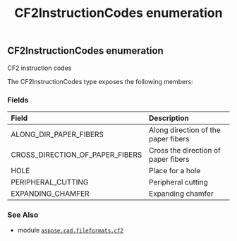﻿---
title: CF2InstructionCodes enumeration
second_title: Aspose.CAD for Python via .NET API References
description: 
type: docs
weight: 210
url: /python-net/aspose.cad.fileformats.cf2/cf2instructioncodes/
is_root: false
---

## CF2InstructionCodes enumeration

CF2 instruction codes



The CF2InstructionCodes type exposes the following members:

### Fields
| Field | Description |
| :- | :- |
| ALONG_DIR_PAPER_FIBERS | Along direction of the paper fibers |
| CROSS_DIRECTION_OF_PAPER_FIBERS | Cross the direction of paper fibers |
| HOLE | Place for a hole |
| PERIPHERAL_CUTTING | Peripheral cutting |
| EXPANDING_CHAMFER | Expanding chamfer |



### See Also
* module [`aspose.cad.fileformats.cf2`](..)
